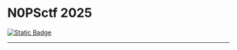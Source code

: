 # N0PSctf 2025

[![Static Badge](https://img.shields.io/badge/CTFtime-N0PSctf-red?logo=https%3A%2F%2Fctftime.org%2Ffavicon.png)
](https://ctftime.org/event/2486)

---

